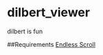 dilbert_viewer
==============

dilbert is fun

##Requirements
[Endless Scroll](https://github.com/fredwu/jquery-endless-scroll/)
